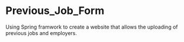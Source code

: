 # Previous_Job_Form

Using Spring framwork to create a website that allows the uploading of previous jobs and employers.
